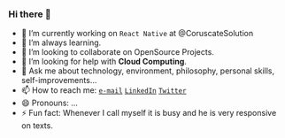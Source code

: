 ### Hi there 👋

<!--
**TheRakeshPurohit/therakeshpurohit** is a ✨ _special_ ✨ repository because its `README.md` (this file) appears on your GitHub profile.
-->

- 🔭 I’m currently working on `React Native` at @CoruscateSolution
- 🌱 I’m always learning.
- 👯 I’m looking to collaborate on OpenSource Projects.
- 🤔 I’m looking for help with **Cloud Computing**.
- 💬 Ask me about technology, environment, philosophy, personal skills, self-improvements...
- 📫 How to reach me: [`e-mail`](mailto:rakeshpurohit909@gmail.com) [`LinkedIn`](https://www.linkedin.com/in/therakeshpurohit) [`Twitter`](https://www.twitter.com/irakeshpurohit)
- 😄 Pronouns: ...
- ⚡ Fun fact: Whenever I call myself it is busy and he is very responsive on texts.
